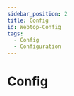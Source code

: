 ```yaml
---
sidebar_position: 2
title: Config
id: Webtop-Config
tags:
  - Config
  - Configuration
---
```


# Config

